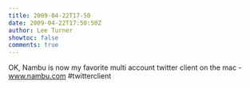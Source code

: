 ```yaml
---
title: 2009-04-22T17-50
date: 2009-04-22T17:50:50Z
author: Lee Turner
showtoc: false
comments: true
---
```


OK, Nambu is now my favorite multi account twitter client on the mac - www.nambu.com #twitterclient

